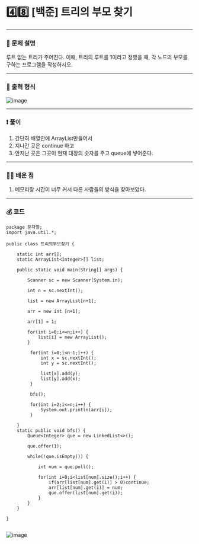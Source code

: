 # 4️⃣8️⃣ [백준] 트리의 부모 찾기 </span> 

---
### 📃 문제 설명
루트 없는 트리가 주어진다. 이때, 트리의 루트를 1이라고 정했을 때, 각 노드의 부모를 구하는 프로그램을 작성하시오.

---
### 🔑 출력 형식
![image](https://github.com/handaldog/DailyAlgo/assets/96431408/48dddc2f-e4db-4ac4-98da-69c155e1e9d4)


---
### ❗️ 풀이 
1. 간단히 배열안에 ArrayList만들어서
2. 지나간 곳은 continue 하고
3. 안지난 곳은 그곳이 현재 대장의 숫자를 주고 queue에 넣어준다.


--- 
### 👨‍💻 배운 점
1. 메모리랑 시간이 너무 커서 다른 사람들의 방식을 찾아보았다.

---
### 💰 코드
```
package 문자열;
import java.util.*;

public class 트리의부모찾기 {
	
	static int arr[];
	static ArrayList<Integer>[] list;

	public static void main(String[] args) {
		
		Scanner sc = new Scanner(System.in);
					
		int n = sc.nextInt();
		
		list = new ArrayList[n+1];
		
		arr = new int [n+1];
		
		arr[1] = 1;
		
		for(int i=0;i<=n;i++) {
			list[i] = new ArrayList();
		}
		 
		 for(int i=0;i<n-1;i++) {
			 int x = sc.nextInt();
			 int y = sc.nextInt();
			 
			 list[x].add(y);
			 list[y].add(x);
		 }
		 
		 bfs();
		 
		 for(int i=2;i<=n;i++) {
			 System.out.println(arr[i]);
		 }
		
	}
	static public void bfs() {
		Queue<Integer> que = new LinkedList<>();
		
		que.offer(1);
		
		while(!que.isEmpty()) {
			
			int num = que.poll();
			
			for(int i=0;i<list[num].size();i++) {
				if(arr[list[num].get(i)] > 0)continue;
				arr[list[num].get(i)] = num;
				que.offer(list[num].get(i));
			}
		}
	}

}


```
![image](https://github.com/handaldog/DailyAlgo/assets/96431408/efd4810e-e8e1-4abd-9407-61a7d9c8279f)
